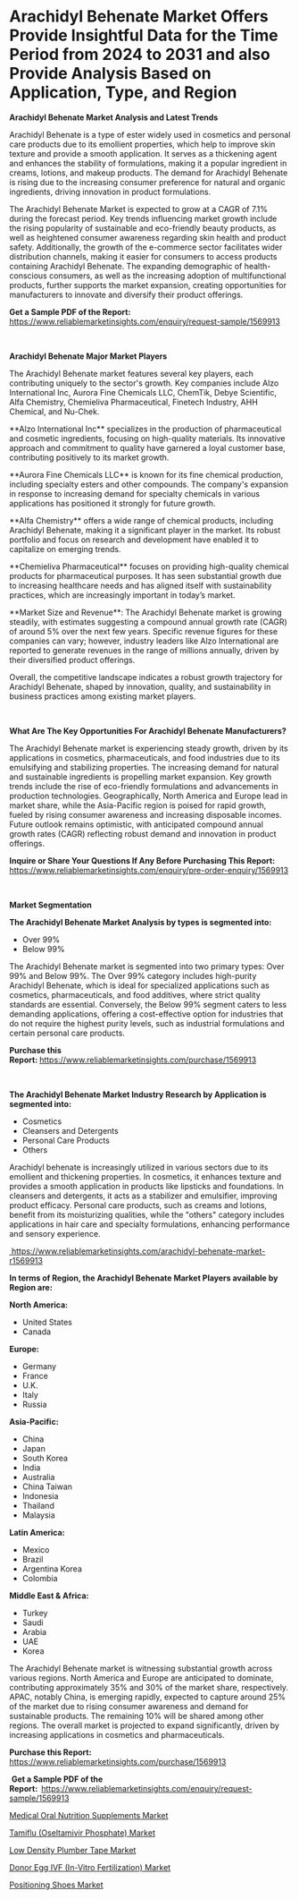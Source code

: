 <p><h1>Arachidyl Behenate Market Offers Provide Insightful Data for the Time Period from 2024 to 2031 and also Provide Analysis Based on Application, Type, and Region</h1></p><p><strong>Arachidyl Behenate Market Analysis and Latest Trends</strong></p>
<p><p>Arachidyl Behenate is a type of ester widely used in cosmetics and personal care products due to its emollient properties, which help to improve skin texture and provide a smooth application. It serves as a thickening agent and enhances the stability of formulations, making it a popular ingredient in creams, lotions, and makeup products. The demand for Arachidyl Behenate is rising due to the increasing consumer preference for natural and organic ingredients, driving innovation in product formulations.</p><p>The Arachidyl Behenate Market is expected to grow at a CAGR of 7.1% during the forecast period. Key trends influencing market growth include the rising popularity of sustainable and eco-friendly beauty products, as well as heightened consumer awareness regarding skin health and product safety. Additionally, the growth of the e-commerce sector facilitates wider distribution channels, making it easier for consumers to access products containing Arachidyl Behenate. The expanding demographic of health-conscious consumers, as well as the increasing adoption of multifunctional products, further supports the market expansion, creating opportunities for manufacturers to innovate and diversify their product offerings.</p></p>
<p><strong>Get a Sample PDF of the Report:&nbsp;</strong> <a href="https://www.reliablemarketinsights.com/enquiry/request-sample/1569913?utm_campaign=1606&utm_medium=2&utm_source=Github&utm_content=ia&utm_term=14102024&utm_id=arachidyl-behenate">https://www.reliablemarketinsights.com/enquiry/request-sample/1569913</a></p>
<p>&nbsp;</p>
<p><strong>Arachidyl Behenate Major Market Players</strong></p>
<p><p>The Arachidyl Behenate market features several key players, each contributing uniquely to the sector's growth. Key companies include Alzo International Inc, Aurora Fine Chemicals LLC, ChemTik, Debye Scientific, Alfa Chemistry, Chemieliva Pharmaceutical, Finetech Industry, AHH Chemical, and Nu-Chek. </p><p>**Alzo International Inc** specializes in the production of pharmaceutical and cosmetic ingredients, focusing on high-quality materials. Its innovative approach and commitment to quality have garnered a loyal customer base, contributing positively to its market growth.</p><p>**Aurora Fine Chemicals LLC** is known for its fine chemical production, including specialty esters and other compounds. The company's expansion in response to increasing demand for specialty chemicals in various applications has positioned it strongly for future growth.</p><p>**Alfa Chemistry** offers a wide range of chemical products, including Arachidyl Behenate, making it a significant player in the market. Its robust portfolio and focus on research and development have enabled it to capitalize on emerging trends.</p><p>**Chemieliva Pharmaceutical** focuses on providing high-quality chemical products for pharmaceutical purposes. It has seen substantial growth due to increasing healthcare needs and has aligned itself with sustainability practices, which are increasingly important in today’s market.</p><p>**Market Size and Revenue**: The Arachidyl Behenate market is growing steadily, with estimates suggesting a compound annual growth rate (CAGR) of around 5% over the next few years. Specific revenue figures for these companies can vary; however, industry leaders like Alzo International are reported to generate revenues in the range of millions annually, driven by their diversified product offerings.</p><p>Overall, the competitive landscape indicates a robust growth trajectory for Arachidyl Behenate, shaped by innovation, quality, and sustainability in business practices among existing market players.</p></p>
<p>&nbsp;</p>
<p><strong>What Are The Key Opportunities For Arachidyl Behenate Manufacturers?</strong></p>
<p><p>The Arachidyl Behenate market is experiencing steady growth, driven by its applications in cosmetics, pharmaceuticals, and food industries due to its emulsifying and stabilizing properties. The increasing demand for natural and sustainable ingredients is propelling market expansion. Key growth trends include the rise of eco-friendly formulations and advancements in production technologies. Geographically, North America and Europe lead in market share, while the Asia-Pacific region is poised for rapid growth, fueled by rising consumer awareness and increasing disposable incomes. Future outlook remains optimistic, with anticipated compound annual growth rates (CAGR) reflecting robust demand and innovation in product offerings.</p></p>
<p><strong>Inquire or Share Your Questions If Any Before Purchasing This Report:</strong> <a href="https://www.reliablemarketinsights.com/enquiry/pre-order-enquiry/1569913?utm_campaign=1606&utm_medium=2&utm_source=Github&utm_content=ia&utm_term=14102024&utm_id=arachidyl-behenate">https://www.reliablemarketinsights.com/enquiry/pre-order-enquiry/1569913</a></p>
<p>&nbsp;</p>
<p><strong>Market Segmentation</strong></p>
<p><strong>The Arachidyl Behenate Market Analysis by types is segmented into:</strong></p>
<p><ul><li>Over 99%</li><li>Below 99%</li></ul></p>
<p><p>The Arachidyl Behenate market is segmented into two primary types: Over 99% and Below 99%. The Over 99% category includes high-purity Arachidyl Behenate, which is ideal for specialized applications such as cosmetics, pharmaceuticals, and food additives, where strict quality standards are essential. Conversely, the Below 99% segment caters to less demanding applications, offering a cost-effective option for industries that do not require the highest purity levels, such as industrial formulations and certain personal care products.</p></p>
<p><strong>Purchase this Report:&nbsp;</strong><a href="https://www.reliablemarketinsights.com/purchase/1569913?utm_campaign=1606&utm_medium=2&utm_source=Github&utm_content=ia&utm_term=14102024&utm_id=arachidyl-behenate">https://www.reliablemarketinsights.com/purchase/1569913</a></p>
<p>&nbsp;</p>
<p><strong>The Arachidyl Behenate Market Industry Research by Application is segmented into:</strong></p>
<p><ul><li>Cosmetics</li><li>Cleansers and Detergents</li><li>Personal Care Products</li><li>Others</li></ul></p>
<p><p>Arachidyl behenate is increasingly utilized in various sectors due to its emollient and thickening properties. In cosmetics, it enhances texture and provides a smooth application in products like lipsticks and foundations. In cleansers and detergents, it acts as a stabilizer and emulsifier, improving product efficacy. Personal care products, such as creams and lotions, benefit from its moisturizing qualities, while the "others" category includes applications in hair care and specialty formulations, enhancing performance and sensory experience.</p></p>
<p><a href="https://www.reliablemarketinsights.com/arachidyl-behenate-market-r1569913?utm_campaign=1606&utm_medium=2&utm_source=Github&utm_content=ia&utm_term=14102024&utm_id=arachidyl-behenate">&nbsp;https://www.reliablemarketinsights.com/arachidyl-behenate-market-r1569913</a></p>
<p><strong>In terms of Region, the Arachidyl Behenate Market Players available by Region are:</strong></p>
<p>
    <p> <strong> North America: </strong>
        <ul>
            <li>United States</li>
            <li>Canada</li>
        </ul>
        </p> 
    <p> <strong> Europe: </strong>
        <ul>
            <li>Germany</li>
            <li>France</li>
            <li>U.K.</li>
            <li>Italy</li>
            <li>Russia</li>
        </ul>
        </p> 
    <p> <strong> Asia-Pacific: </strong>
        <ul>
            <li>China</li>
            <li>Japan</li>
            <li>South Korea</li>
            <li>India</li>
            <li>Australia</li>
            <li>China Taiwan</li>
            <li>Indonesia</li>
            <li>Thailand</li>
            <li>Malaysia</li>
        </ul>
        </p> 
    <p> <strong> Latin America: </strong>
        <ul>
            <li>Mexico</li>
            <li>Brazil</li>
            <li>Argentina Korea</li>
            <li>Colombia</li>
        </ul>
        </p> 
    <p> <strong> Middle East & Africa: </strong>
        <ul>
            <li>Turkey</li>
            <li>Saudi</li>
            <li>Arabia</li>
            <li>UAE</li>
            <li>Korea</li>
        </ul>
    </p>
    </p>
<p><p>The Arachidyl Behenate market is witnessing substantial growth across various regions. North America and Europe are anticipated to dominate, contributing approximately 35% and 30% of the market share, respectively. APAC, notably China, is emerging rapidly, expected to capture around 25% of the market due to rising consumer awareness and demand for sustainable products. The remaining 10% will be shared among other regions. The overall market is projected to expand significantly, driven by increasing applications in cosmetics and pharmaceuticals.</p></p>
<p><strong>Purchase this Report: </strong><a href="https://www.reliablemarketinsights.com/purchase/1569913?utm_campaign=1606&utm_medium=2&utm_source=Github&utm_content=ia&utm_term=14102024&utm_id=arachidyl-behenate">https://www.reliablemarketinsights.com/purchase/1569913</a></p>
<p>&nbsp;<strong>Get a Sample PDF of the Report:&nbsp;&nbsp;</strong><a href="https://www.reliablemarketinsights.com/enquiry/request-sample/1569913?utm_campaign=1606&utm_medium=2&utm_source=Github&utm_content=ia&utm_term=14102024&utm_id=arachidyl-behenate">https://www.reliablemarketinsights.com/enquiry/request-sample/1569913</a></p>
<p><strong></strong></p>
<p><p><a href="https://www.linkedin.com/pulse/medical-oral-nutrition-supplements-value-chain-analysis-from-wgbac?trk=public_post_embed_feed-article-content&utm_campaign=1606&utm_medium=2&utm_source=Github&utm_content=ia&utm_term=14102024&utm_id=arachidyl-behenate">Medical Oral Nutrition Supplements Market</a></p><p><a href="https://www.linkedin.com/pulse/decoding-tamiflu-oseltamivir-phosphate-market-signals-5zrpc?trk=public_post_embed_feed-article-content&utm_campaign=1606&utm_medium=2&utm_source=Github&utm_content=ia&utm_term=14102024&utm_id=arachidyl-behenate">Tamiflu (Oseltamivir Phosphate) Market</a></p><p><a href="https://www.linkedin.com/pulse/global-low-density-plumber-tape-market-trends-innovations-forward-looking-csfuc?trk=public_post_embed_feed-article-content&utm_campaign=1606&utm_medium=2&utm_source=Github&utm_content=ia&utm_term=14102024&utm_id=arachidyl-behenate">Low Density Plumber Tape Market</a></p><p><a href="https://www.linkedin.com/pulse/global-donor-egg-ivf-in-vitro-fertilization-market-sector-pgfcf?utm_campaign=1606&utm_medium=2&utm_source=Github&utm_content=ia&utm_term=14102024&utm_id=arachidyl-behenate">Donor Egg IVF (In-Vitro Fertilization) Market</a></p><p><a href="https://www.linkedin.com/pulse/positioning-shoes-market-outlook-complete-industry-analysis-3dgxc?trk=public_post_embed_feed-article-content&utm_campaign=1606&utm_medium=2&utm_source=Github&utm_content=ia&utm_term=14102024&utm_id=arachidyl-behenate">Positioning Shoes Market</a></p></p>